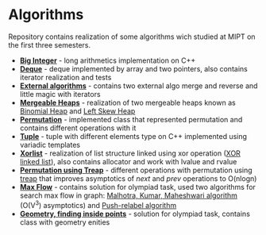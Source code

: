 # Algorithms
Repository contains realization of some algorithms wich studied at MIPT on the first three semesters.
  
  
- **[Big Integer](https://github.com/jullak/mipt-algo/tree/master/1st-sem/biginteger)** - long arithmetics implementation on C++
- **[Deque](https://github.com/jullak/mipt-algo/tree/master/1st-sem/deque)** - deque implemented by array and two pointers, also contains iterator realization and tests
- **[External algorithms](https://github.com/jullak/mipt-algo/tree/master/1st-sem/external-algo)** - contains two external algo merge and reverse and little magic with iterators
- **[Mergeable Heaps](https://github.com/jullak/mipt-algo/tree/master/1st-sem/mergeable-heaps)** - realization of two mergeable heaps known as [Binomial Heap](https://en.wikipedia.org/wiki/Binomial_heap) and [Left Skew Heap](https://en.wikipedia.org/wiki/Skew_heap)
- **[Permutation](https://github.com/jullak/mipt-algo/tree/master/1st-sem/permutation)** - implemented class that represented permutation and contains different operations with it
- **[Tuple](https://github.com/jullak/mipt-algo/tree/master/2nd-sem/tuple)** - tuple with different elements type on C++ implemented using variadic templates
- **[Xorlist](https://github.com/jullak/mipt-algo/tree/master/2nd-sem/xorlist-and-allocator)** - realization of list structure linked using xor operation ([XOR linked list](https://en.wikipedia.org/wiki/XOR_linked_list)), also contains allocator and work with lvalue and rvalue
- **[Permutation using Treap](https://github.com/jullak/mipt-algo/tree/master/2nd-sem/permutation-on-treap)** - different operations with permutation using [treap](https://en.wikipedia.org/wiki/Treap) that improves asymptotics of *next* and *prev* operations to O(nlogn)
- **[Max Flow](https://github.com/jullak/mipt-algo/tree/master/3rd-sem/max-flow)** - contains solution for olympiad task, used two algorithms for search max flow in graph: [Malhotra, Kumar, Maheshwari algorithm](https://eprints.utas.edu.au/160/1/iplFlow.pdf) (O(V<sup>3</sup>) asymptotics) and [Push-relabel algorithm](https://en.wikipedia.org/wiki/Push%E2%80%93relabel_maximum_flow_algorithm)
- **[Geometry, finding inside points](https://github.com/jullak/mipt-algo/tree/master/3rd-sem/geometry)** - solution for olympiad task, contains class with geometry enities
